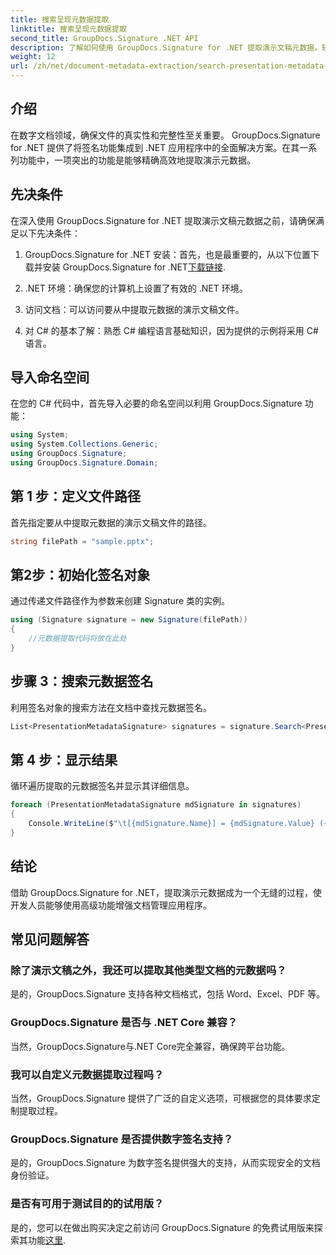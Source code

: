 ```yaml
---
title: 搜索呈现元数据提取
linktitle: 搜索呈现元数据提取
second_title: GroupDocs.Signature .NET API
description: 了解如何使用 GroupDocs.Signature for .NET 提取演示文稿元数据。轻松增强您的文档管理能力。
weight: 12
url: /zh/net/document-metadata-extraction/search-presentation-metadata-extraction/
---
```

## 介绍
在数字文档领域，确保文件的真实性和完整性至关重要。 GroupDocs.Signature for .NET 提供了将签名功能集成到 .NET 应用程序中的全面解决方案。在其一系列功能中，一项突出的功能是能够精确高效地提取演示元数据。
## 先决条件
在深入使用 GroupDocs.Signature for .NET 提取演示文稿元数据之前，请确保满足以下先决条件：
1.  GroupDocs.Signature for .NET 安装：首先，也是最重要的，从以下位置下载并安装 GroupDocs.Signature for .NET[下载链接](https://releases.groupdocs.com/signature/net/).
   
2. .NET 环境：确保您的计算机上设置了有效的 .NET 环境。
   
3. 访问文档：可以访问要从中提取元数据的演示文稿文件。
   
4. 对 C# 的基本了解：熟悉 C# 编程语言基础知识，因为提供的示例将采用 C# 语言。

## 导入命名空间
在您的 C# 代码中，首先导入必要的命名空间以利用 GroupDocs.Signature 功能：
```csharp
using System;
using System.Collections.Generic;
using GroupDocs.Signature;
using GroupDocs.Signature.Domain;
```
## 第 1 步：定义文件路径
首先指定要从中提取元数据的演示文稿文件的路径。
```csharp
string filePath = "sample.pptx";
```
## 第2步：初始化签名对象
通过传递文件路径作为参数来创建 Signature 类的实例。
```csharp
using (Signature signature = new Signature(filePath))
{
    //元数据提取代码将放在此处
}
```
## 步骤 3：搜索元数据签名
利用签名对象的搜索方法在文档中查找元数据签名。
```csharp
List<PresentationMetadataSignature> signatures = signature.Search<PresentationMetadataSignature>(SignatureType.Metadata);
```
## 第 4 步：显示结果
循环遍历提取的元数据签名并显示其详细信息。
```csharp
foreach (PresentationMetadataSignature mdSignature in signatures)
{
    Console.WriteLine($"\t[{mdSignature.Name}] = {mdSignature.Value} ({mdSignature.Type})");
}
```

## 结论
借助 GroupDocs.Signature for .NET，提取演示元数据成为一个无缝的过程，使开发人员能够使用高级功能增强文档管理应用程序。
## 常见问题解答
### 除了演示文稿之外，我还可以提取其他类型文档的元数据吗？
是的，GroupDocs.Signature 支持各种文档格式，包括 Word、Excel、PDF 等。
### GroupDocs.Signature 是否与 .NET Core 兼容？
当然，GroupDocs.Signature与.NET Core完全兼容，确保跨平台功能。
### 我可以自定义元数据提取过程吗？
当然，GroupDocs.Signature 提供了广泛的自定义选项，可根据您的具体要求定制提取过程。
### GroupDocs.Signature 是否提供数字签名支持？
是的，GroupDocs.Signature 为数字签名提供强大的支持，从而实现安全的文档身份验证。
### 是否有可用于测试目的的试用版？
是的，您可以在做出购买决定之前访问 GroupDocs.Signature 的免费试用版来探索其功能[这里](https://releases.groupdocs.com/).
